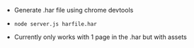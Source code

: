 - Generate .har file using chrome devtools
- `node server.js harfile.har`

- Currently only works with 1 page in the .har but with assets
